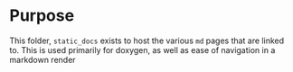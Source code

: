 # Purpose

This folder, `static_docs` exists to host the various `md` pages that are linked to. This is used primarily for doxygen, as well as ease of navigation in a markdown render